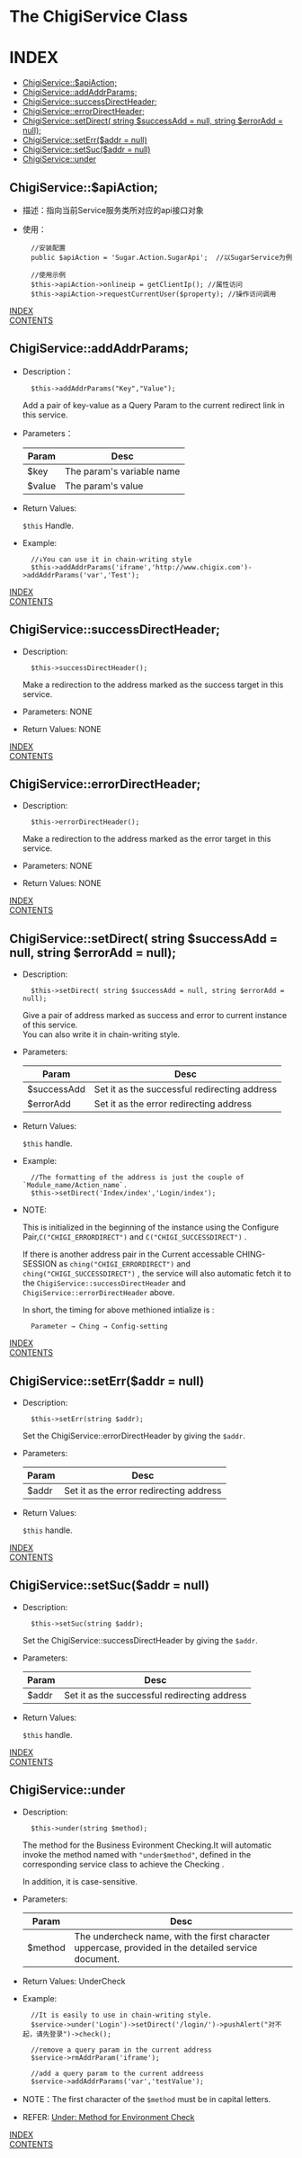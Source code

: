 The ChigiService Class
===============================

# INDEX

- [ChigiService::$apiAction;](#chigiserviceapiaction)
- [ChigiService::addAddrParams;](#chigiserviceaddaddrparams)
- [ChigiService::successDirectHeader;](#chigiservicesuccessdirectheader)
- [ChigiService::errorDirectHeader;](#chigiserviceerrordirectheader)
- [ChigiService::setDirect( string $successAdd = null, string $errorAdd = null);](#chigiservicesetdirect-string-successadd--null-string-erroradd--null)
- [ChigiService::setErr($addr = null)](#chigiserviceseterraddr--null)
- [ChigiService::setSuc($addr = null)](#chigiservicesetsucaddr--null)
- [ChigiService::under](#chigiserviceunder)

## ChigiService::$apiAction;

* 描述：指向当前Service服务类所对应的api接口对象
* 使用：

		//安装配置
		public $apiAction = 'Sugar.Action.SugarApi';  //以SugarService为例

		//使用示例
		$this->apiAction->onlineip = getClientIp(); //属性访问
		$this->apiAction->requestCurrentUser($property); //操作访问调用

[INDEX](#index)		
[CONTENTS](../README.md#contents)

## ChigiService::addAddrParams;

* Description：

		$this->addAddrParams("Key","Value");

	Add a pair of key-value as a Query Param to the current redirect link in this service.

* Parameters：

	Param                   |Desc
	------------------------|-----------------------------
	$key                    |The param's variable name
	$value                  |The param's value

* Return Values:

	`$this` Handle.

* Example:

		//↓You can use it in chain-writing style
		$this->addAddrParams('iframe','http://www.chigix.com')->addAddrParams('var','Test');

[INDEX](#index)		
[CONTENTS](../README.md#contents)

## ChigiService::successDirectHeader;

* Description:

		$this->successDirectHeader();

	Make a redirection to the address marked as the success target in this service.

* Parameters: NONE
* Return Values: NONE

[INDEX](#index)		
[CONTENTS](../README.md#contents)

## ChigiService::errorDirectHeader;

* Description:

		$this->errorDirectHeader();

	Make a redirection to the address marked as the error target in this service.

* Parameters: NONE
* Return Values: NONE

[INDEX](#index)		
[CONTENTS](../README.md#contents)

## ChigiService::setDirect( string $successAdd = null, string $errorAdd = null);

* Description:

		$this->setDirect( string $successAdd = null, string $errorAdd = null);

	Give a pair of address marked as success and error to current instance of this service.		
	You can also write it in chain-writing style.

* Parameters:

	Param                   |Desc
	------------------------|-----------------------------
	$successAdd             |Set it as the successful redirecting address
	$errorAdd               |Set it as the error redirecting address

* Return Values: 

	`$this` handle.

* Example:

		//The formatting of the address is just the couple of `Module_name/Action_name`.
		$this->setDirect('Index/index','Login/index');

* NOTE:

	This is initialized in the beginning of the instance using the Configure Pair,`C("CHIGI_ERRORDIRECT")` and `C("CHIGI_SUCCESSDIRECT")` .

	If there is another address pair in the Current accessable CHING-SESSION as `ching("CHIGI_ERRORDIRECT")` and `ching("CHIGI_SUCCESSDIRECT")` , the service will also automatic fetch it to the `ChigiService::successDirectHeader` and `ChigiService::errorDirectHeader` above.

	In short, the timing for above methioned intialize is :

		Parameter → Ching → Config-setting

[INDEX](#index)		
[CONTENTS](../README.md#contents)

## ChigiService::setErr($addr = null)

* Description:

		$this->setErr(string $addr);
	
	Set the ChigiService::errorDirectHeader by giving the `$addr`.

* Parameters:

	Param                   |Desc
	------------------------|-----------------------------
	$addr                   |Set it as the error redirecting address

* Return Values:

	`$this` handle.

[INDEX](#index)		
[CONTENTS](../README.md#contents)

## ChigiService::setSuc($addr = null)

* Description:

		$this->setSuc(string $addr);
	
	Set the ChigiService::successDirectHeader by giving the `$addr`.

* Parameters:

	Param                   |Desc
	------------------------|-----------------------------
	$addr                   |Set it as the successful redirecting address

* Return Values:

	`$this` handle.

[INDEX](#index)		
[CONTENTS](../README.md#contents)

## ChigiService::under

* Description:

		$this->under(string $method);

	The method for the Business Evironment Checking.It will automatic invoke the method named with `"under$method"`, defined in the corresponding service class to achieve the Checking .

	In addition, it is case-sensitive.

* Parameters:

	Param                   |Desc
	------------------------|-----------------------------
	$method                 |The undercheck name, with the first character uppercase,  provided in the detailed service document.

* Return Values: UnderCheck
* Example:

		//It is easily to use in chain-writing style.
		$service->under('Login')->setDirect('/login/')->pushAlert("对不起，请先登录")->check();

		//remove a query param in the current address
		$service->rmAddrParam('iframe');

		//add a query param to the current addreess
		$service->addAddrParams('var','testValue');

* NOTE：The first character of the `$method` must be in capital letters.
* REFER: [Under: Method for Environment Check](./developing_specification.md#under-method-for-environment-check)

[INDEX](#index)		
[CONTENTS](../README.md#contents)
